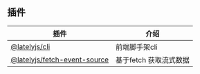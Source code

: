 ## 插件

| 插件                                                                                                                         | 介绍                                                                    |
| ---------------------------------------------------------------------------------------------------------------------------- | ----------------------------------------------------------------------- |
| [@latelyjs/cli](./packages/cli/README.md)                                        | 前端脚手架cli                                          |
| [@latelyjs/fetch-event-source](./packages/fetch-event-source/README.md)                                        | 基于fetch 获取流式数据                                            |